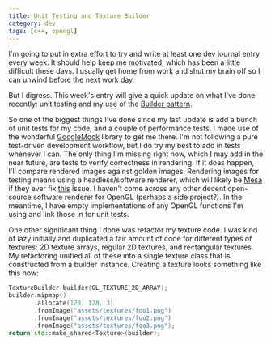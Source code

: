 ```yaml
---
title: Unit Testing and Texture Builder
category: dev
tags: [c++, opengl]
---
```

I'm going to put in extra effort to try and write at least one dev journal
entry every week.  It should help keep me motivated, which has been a little
difficult these days. I usually get home from work and shut my brain off so I
can unwind before the next work day.

But I digress. This week's entry will give a quick update on what I've done
recently: unit testing and my use of the
[Builder pattern](//en.wikipedia.org/wiki/Builder_pattern).


So one of the biggest things I've done since my last update is add a bunch of
unit tests for my code, and a couple of performance tests. I made use of the
wonderful [GoogleMock](//code.google.com/p/googlemock/) library to get me
there. I'm not following a pure test-driven development workflow, but I do try
my best to add in tests whenever I can. The only thing I'm missing right now,
which I may add in the near future, are tests to verify correctness in
rendering. If it does happen, I'll compare rendered images against golden
images. Rendering images for testing means using a headless/software renderer,
which will likely be [Mesa](//mesa3d.org/) if they ever fix
[this](//bugs.freedesktop.org/show_bug.cgi?id=66346) issue. I haven't come
across any other decent open-source software renderer for OpenGL (perhaps a
side project?). In the meantime, I have empty implementations of any OpenGL
functions I'm using and link those in for unit tests.

One other significant thing I done was refactor my texture code. I was kind of
lazy initially and duplicated a fair amount of code for different types of
textures: 2D texture arrays, regular 2D textures, and rectangular textures. My
refactoring unified all of these into a single texture class that is
constructed from a builder instance. Creating a texture looks something like
this now:

```cpp
TextureBuilder builder(GL_TEXTURE_2D_ARRAY);
builder.mipmap()
       .allocate(128, 128, 3)
       .fromImage("assets/textures/foo1.png")
       .fromImage("assets/textures/foo2.png")
       .fromImage("assets/textures/foo3.png");
return std::make_shared<Texture>(builder);
```
